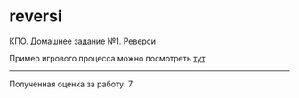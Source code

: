 # reversi
КПО. Домашнее задание №1. Реверси  
  
Пример игрового процесса можно посмотреть [тут](https://github.com/lkhorasandzhian/reversi/blob/main/game_drafts/game_example.txt).

---
Полученная оценка за работу: 7

